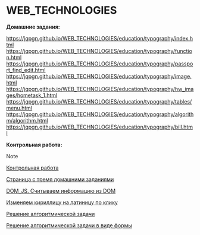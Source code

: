 # WEB_TECHNOLOGIES

**Домашние задания:**

https://jqpgn.github.io/WEB_TECHNOLOGIES/education/typography/index.html
https://jqpgn.github.io/WEB_TECHNOLOGIES/education/typography/function.html
https://jqpgn.github.io/WEB_TECHNOLOGIES/education/typography/passport_find_edit.html
https://jqpgn.github.io/WEB_TECHNOLOGIES/education/typography/image.html
https://jqpgn.github.io/WEB_TECHNOLOGIES/education/typography/hw_images/hometask_1.html
https://jqpgn.github.io/WEB_TECHNOLOGIES/education/typography/tables/menu.html
https://jqpgn.github.io/WEB_TECHNOLOGIES/education/typography/algorithm/algorithm.html
https://jqpgn.github.io/WEB_TECHNOLOGIES/education/typography/bill.html

**Контрольная работа:**
> [!NOTE]
> [Контрольная работа](https://jqpgn.github.io/WEB_TECHNOLOGIES/education/typography/web_site/home_page/gallery/gallery.html)
>
> [Страница с тремя домашними заданиями](https://jqpgn.github.io/WEB_TECHNOLOGIES/education/typography/homework/homework.html)
>
> [DOM_JS. Считываем информацию из DOM](https://jqpgn.github.io/WEB_TECHNOLOGIES/education/typography/homework/h1.html)
> 
> [Изменяем кириллицу на латиницу по клику](https://jqpgn.github.io/WEB_TECHNOLOGIES/education/typography/homework/h2.html)
> 
> [Решение алгоритмической задачи](https://jqpgn.github.io/WEB_TECHNOLOGIES/education/typography/homework/h3.html)
>
> [Решение алгоритмической задачи в виде формы](https://jqpgn.github.io/WEB_TECHNOLOGIES/education/typography/algorithm/algorithm.html)
 

